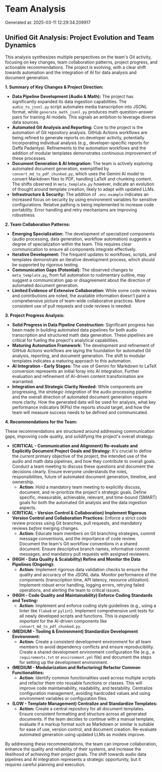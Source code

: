 # Team Analysis
Generated at: 2025-03-11 12:29:34.209917

## Unified Git Analysis: Project Evolution and Team Dynamics

This analysis synthesizes multiple perspectives on the team's Git activity, focusing on key changes, team collaboration patterns, project progress, and actionable recommendations.  The project is evolving, with a clear shift towards automation and the integration of AI for data analysis and document generation.

**1. Summary of Key Changes & Project Direction:**

*   **Data Pipeline Development (Audio & Math):**  The project has significantly expanded its data ingestion capabilities.  The `audio_to_jsonl.py` script automates media transcription into JSONL format, while `generate_math_jsonl.py` produces math question-answer pairs for training AI models. This signals an ambition to leverage diverse data sources.
*   **Automated Git Analysis and Reporting:** Core to the project is the automation of Git repository analysis.  GitHub Actions workflows are being refined to generate reports on developer activity, potentially incorporating individual analysis (e.g., developer-specific reports for Daffa Padantya). Refinements to the automation workflows and the addition of modular templates demonstrates continuous improvement of these processes.
*   **Document Generation & AI Integration:** The team is actively exploring automated document generation, exemplified by `convert_md_to_pdf_chunked.py`, which uses the Gemini AI model to convert Markdown files to PDF, handling LaTeX and chunking content. The shifts observed in `meta_template.py` however, indicate an evolution of thought around template creation, likely to adapt with updated LLMs.
*   **Infrastructure & Security:** The addition of `.env.example` indicates an increased focus on security by using environment variables for sensitive configurations. Relative pathing is being implemented to increase code portability. Error handling and retry mechanisms are improving robustness.

**2. Team Collaboration Patterns:**

*   **Emerging Specialization:** The development of specialized components (audio processing, data generation, workflow automation) suggests a degree of specialization within the team.  This requires clear communication to ensure all components integrate effectively.
*   **Iterative Development:** The frequent updates to workflows, scripts, and templates demonstrate an iterative development process, which should be supported by rigorous testing.
*   **Communication Gaps (Potential):** The observed changes to `meta_template.py`, from full automation to rudimentary outline, may suggest a communication gap or disagreement about the direction of automated document generation.
*   **Limited Evidence of Extensive Collaboration:** While some code reviews and contributions are noted, the available information doesn't paint a comprehensive picture of team-wide collaborative practices.  More consistent use of pull requests and code reviews is needed.

**3. Project Progress Analysis:**

*   **Solid Progress in Data Pipeline Construction:** Significant progress has been made in building automated data pipelines for both audio transcription and structured math data generation. These pipelines are critical for fueling the project's analytical capabilities.
*   **Maturing Automation Framework:**  The development and refinement of GitHub Actions workflows are laying the foundation for automated Git analysis, reporting, and document generation.  The shift to modular templates indicates a maturing approach to this automation.
*   **AI Integration - Early Stages:**  The use of Gemini for Markdown to LaTeX conversion represents an initial foray into AI integration.  Further evaluation and refinement of AI-driven content transformation are warranted.
*   **Integration and Strategic Clarity Needed:** While components are progressing, the *strategic integration* of the audio processing pipeline and the overall direction of automated document generation require more clarity.  How the generated data will be used for analysis, what key performance indicators (KPIs) the reports should target, and how the team will measure success needs to be defined and communicated.

**4. Recommendations for the Team:**

These recommendations are structured around addressing communication gaps, improving code quality, and solidifying the project's overall strategy.

*   **(CRITICAL - Communication and Alignment) Re-evaluate and Explicitly Document Project Goals and Strategy:** It's crucial to define the *current* primary objective of the project, the intended use of the audio and math data pipelines, and how they contribute to overall goals. Conduct a team meeting to discuss these questions and document the decisions clearly. Ensure everyone understands the roles, responsibilities, future of automated document generation, timeline, and ownership.
    *   **Action:** Hold a mandatory team meeting to explicitly discuss, document, and re-prioritize the project's strategic goals. Define specific, measurable, achievable, relevant, and time-bound (SMART) goals for both the automated Git analysis and the data ingestion aspects.
*   **(CRITICAL - Version Control & Collaboration) Implement Rigorous Version Control and Collaboration Practices:** Enforce a strict code review process using Git branches, pull requests, and mandatory reviews *before* merging changes.
    *   **Action:** Educate team members on Git branching strategies, commit message conventions, and the importance of code review. Document the team's Git workflow conventions in a shared document. Ensure descriptive branch names, informative commit messages, and mandatory pull requests with assigned reviewers.
*   **(HIGH - Data Quality & Scalability) Refine and Monitor the Data Pipelines (Ongoing):**
    *   **Action:** Implement rigorous data validation checks to ensure the quality and accuracy of the JSONL data. Monitor performance of the components (transcription time, API latency, resource utilization). Implement robust error handling, logging errors, retrying failed operations, and alerting the team to critical issues.
*   **(HIGH - Code Quality and Maintainability) Enforce Coding Standards and Testing:**
    *   **Action:** Implement and enforce coding style guidelines (e.g., using a linter like `flake8` or `pylint`). Implement comprehensive unit tests for all newly developed scripts and functions.  This is *especially important* for the AI-driven components like `convert_md_to_pdf_chunked.py`.
*   **(MEDIUM - Tooling & Environment) Standardize Development Environment:**
    *   **Action:** Create a consistent development environment for all team members to avoid dependency conflicts and ensure reproducibility. Create a shared development environment configuration file (e.g., a `requirements.txt` or `environment.yml` file) and document the steps for setting up the development environment.
*   **(MEDIUM - Modularization and Refactoring) Refactor Common Functionalities:**
    *   **Action:** Identify common functionalities used across multiple scripts and refactor them into reusable functions or classes. This will improve code maintainability, readability, and testability. Centralize configuration management, avoiding hardcoded values and using environment variables or configuration files.
*   **(LOW - Template Management) Centralize and Standardize Templates:**
    *   **Action:** Create a central repository for all document templates. Ensure consistent formatting and structure across all generated documents. If the team decides to continue with a manual template, evaluate if a markup format such as Markdown or similar is suitable for ease of use, version control, and document creation. Re-evaluate automated generation using updated LLMs as models improve.

By addressing these recommendations, the team can improve collaboration, enhance the quality and reliability of their systems, and increase the likelihood of achieving their project goals. The shift towards audio data pipelines and AI integration represents a strategic opportunity, but it requires careful planning and execution.
